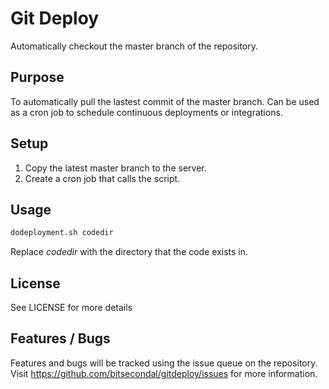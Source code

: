 # Git Deploy
Automatically checkout the master branch of the repository.

## Purpose 
To automatically pull the lastest commit of the master branch. Can be used as a cron job to schedule continuous deployments or integrations.

## Setup 
1) Copy the latest master branch to the server. 
2) Create a cron job that calls the script.

## Usage 
```bash 
dodeployment.sh codedir
``` 

Replace *codedir* with the directory that the code exists in.

## License 
See LICENSE for more details

## Features / Bugs
Features and bugs will be tracked using the issue queue on the repository. Visit https://github.com/bitsecondal/gitdeploy/issues 
for more information.
